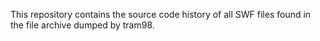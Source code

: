 This repository contains the source code history of all SWF files found in the file archive dumped by tram98.
